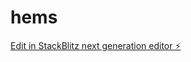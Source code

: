 # hems

[Edit in StackBlitz next generation editor ⚡️](https://stackblitz.com/~/github.com/hato72/hems)